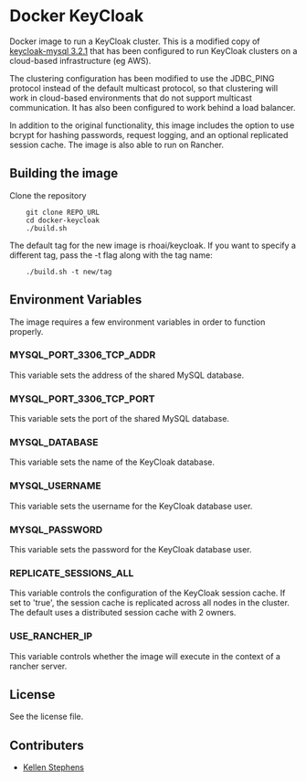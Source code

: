 # Docker KeyCloak

Docker image to run a KeyCloak cluster. This is a modified copy of [keycloak-mysql 3.2.1](https://hub.docker.com/r/jboss/keycloak-mysql/) that has been configured to run KeyCloak clusters on a cloud-based infrastructure (eg AWS).

The clustering configuration has been modified to use the JDBC_PING protocol instead of the default multicast protocol, so that clustering will work in cloud-based environments that do not support multicast communication. It has also been configured to work behind a load balancer.

In addition to the original functionality, this image includes the option to use bcrypt for hashing passwords, request logging, and an optional replicated session cache. The image is also able to run on Rancher.

## Building the image

Clone the repository

        git clone REPO_URL
        cd docker-keycloak
        ./build.sh

The default tag for the new image is rhoai/keycloak. If you want to specify a different tag, pass the -t flag along with the tag name:

        ./build.sh -t new/tag

## Environment Variables

The image requires a few environment variables in order to function properly.

### MYSQL_PORT_3306_TCP_ADDR
This variable sets the address of the shared MySQL database.

### MYSQL_PORT_3306_TCP_PORT
This variable sets the port of the shared MySQL database. 

### MYSQL_DATABASE
This variable sets the name of the KeyCloak database.

### MYSQL_USERNAME
This variable sets the username for the KeyCloak database user.

### MYSQL_PASSWORD
This variable sets the password for the KeyCloak database user.

### REPLICATE_SESSIONS_ALL
This variable controls the configuration of the KeyCloak session cache. If set to 'true', the session cache is replicated across all nodes in the cluster. The default uses a distributed session cache with 2 owners.

### USE_RANCHER_IP
This variable controls whether the image will execute in the context of a rancher server.

## License
See the license file.

## Contributers

* [Kellen Stephens](https://github.com/kstephens-)

